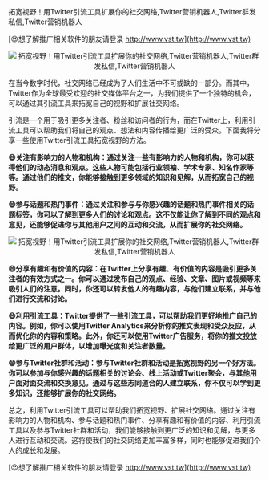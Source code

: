 拓宽视野！用Twitter引流工具扩展你的社交网络,Twitter营销机器人,Twitter群发私信,Twitter营销机器人

[😍想了解推广相关软件的朋友请登录 http://www.vst.tw](http://www.vst.tw)

 <center><img src="https://vst.tw/MP4/tuiguang/png/0.png" alt="拓宽视野！用Twitter引流工具扩展你的社交网络,Twitter营销机器人,Twitter群发私信,Twitter营销机器人"></center>

在当今数字时代，社交网络已经成为了人们生活中不可或缺的一部分。而其中，Twitter作为全球最受欢迎的社交媒体平台之一，为我们提供了一个独特的机会，可以通过其引流工具来拓宽自己的视野和扩展社交网络。

引流是一个用于吸引更多关注者、粉丝和访问者的行为，而在Twitter上，利用引流工具可以帮助我们将自己的观点、想法和内容传播给更广泛的受众。下面我将分享一些使用Twitter引流工具拓宽视野的方法。

**😄关注有影响力的人物和机构：通过关注一些有影响力的人物和机构，你可以获得他们的动态消息和观点。这些人物可能包括行业领袖、学术专家、知名作家等等。通过他们的推文，你能够接触到更多领域的知识和见解，从而拓宽自己的视野。**

**😄参与话题和热门事件：通过关注和参与与你感兴趣的话题和热门事件相关的话题标签，你可以了解到更多人们的讨论和观点。这不仅能让你了解到不同的观点和意见，还能够促进你与其他用户之间的互动和交流，从而扩展你的社交网络。**

 <center><img src="https://vst.tw/MP4/tuiguang/png/8.png" alt="拓宽视野！用Twitter引流工具扩展你的社交网络,Twitter营销机器人,Twitter群发私信,Twitter营销机器人"></center>

**😄分享有趣和有价值的内容：在Twitter上分享有趣、有价值的内容是吸引更多关注者的有效方式之一。你可以通过发布自己的观点、经验、文章、图片或视频等来吸引人们的注意。同时，你还可以转发他人的有趣内容，与他们建立联系，并与他们进行交流和讨论。**

**😄利用引流工具：Twitter提供了一些引流工具，可以帮助我们更好地推广自己的内容。例如，你可以使用Twitter Analytics来分析你的推文表现和受众反应，从而优化你的内容和策略。此外，你还可以使用Twitter广告服务，将你的推文投放给更广泛的用户群体，以增加曝光度和关注者数量。**

**😄参与Twitter社群和活动：参与Twitter社群和活动是拓宽视野的另一个好方法。你可以参加与你感兴趣的话题相关的讨论会、线上活动或Twitter聚会，与其他用户面对面交流和交换意见。通过与这些志同道合的人建立联系，你不仅可以学到更多知识，还能够扩展你的社交网络。**

总之，利用Twitter引流工具可以帮助我们拓宽视野、扩展社交网络。通过关注有影响力的人物和机构、参与话题和热门事件、分享有趣和有价值的内容、利用引流工具以及参与Twitter社群和活动，我们能够接触到更广泛的知识和见解，与更多人进行互动和交流。这将使我们的社交网络更加丰富多样，同时也能够促进我们个人的成长和发展。

[😍想了解推广相关软件的朋友请登录 http://www.vst.tw](http://www.vst.tw)



